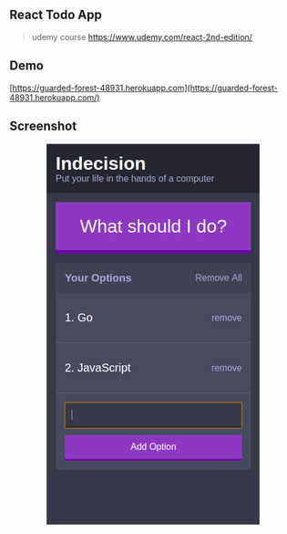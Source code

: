 ## React Todo App
> udemy course https://www.udemy.com/react-2nd-edition/

## Demo
[https://guarded-forest-48931.herokuapp.com](https://guarded-forest-48931.herokuapp.com/)

## Screenshot
<div align="center">
  <img src="https://github.com/yuttasakcom/ReactTodo/blob/master/src/statics/img/screenshot.png" />
</div>